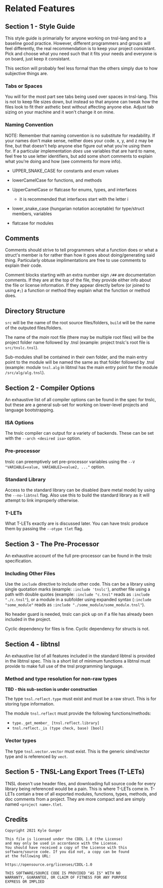 # Related Features

## Section 1 - Style Guide

This style guide is primarially for anyone working on tnsl-lang and to a baseline good practice.  However, different programmers and groups will feel differently, the real recommendation is to keep your project consistant.  Pick and choose what you need such that it fits your needs and everyone is on board, just keep it consistant.

This section will probably feel less formal than the others simply due to how subjective things are.

### Tabs or Spaces

You will for the most part see tabs being used over spaces in tnsl-lang.  This is not to keep file sizes down, but instead so that anyone can tweak how the files look to fit their asthetic best without affecting anyone else.  Adjust tab sizing on your machine and it won't change it on mine.

### Naming Convention

NOTE: Remember that naming convention is no substitute for readability.  If your names don't make sense, neither does your code.  x, y, and z may be fine, but that doesn't help anyone else figure out what you're using them for.  If a particular implementation *does* use variables that are hard to name, feel free to use letter identifiers, but add some short comments to explain what you're doing and how (see comments for more info).

- UPPER_SNAKE_CASE for constants and enum values

- lowerCamelCase for functions, and methods

- UpperCamelCase or flatcase for enums, types, and interfaces
	- it is recommended that interfaces start with the letter i

- lower_snake_case (hungarian notation acceptable) for type/struct members, variables

- flatcase for modules

## Comments

Comments should strive to tell programmers what a function does or what a struct's member is for rather than how it goes about doing/generating said thing.  Particularly obtuse implimentations are free to use comments to explain their code.

Comment blocks starting with an extra number sign `/##` are documentation comments.  If they are at the top of the file, they provide either info about the file or license information.  If they appear directly before (or joined to using `#;`) a function or method they explain what the function or method does.

## Directory Structure

`src` will be the name of the root source files/folders, `build` will be the name of the outputed files/folders.

The name of the *main* root file (there may be multiple root files) will be the project folder name followed by .tnsl (example: project tnslc's root file is `src/tnslc.tnsl`).

Sub-modules shall be contained in their own folder, and the main entry point to the module will be named the same as that folder followed by .tnsl (example: module `tnsl.alg` in libtnsl has the main entry point for the module `/src/alg/alg.tnsl`).

## Section 2 - Compiler Options

An exhaustive list of all compiler options can be found in the spec for tnslc, but these are a general sub-set for working on lower-level projects and language bootstrapping.

### ISA Options

The tnslc compiler can output for a variety of backends.  These can be set with the `--arch <desired isa>` option.

### Pre-processor

tnslc can preemptively set pre-processor variables using the `--V "VARIABLE=value, VARIABLE2=value2, ..."` option.

### Standard Library

Access to the standard library can be disabled (bare metal mode) by using the `--no-libtnsl` flag.  Also use this to build the standard library as it will attempt to link improperly otherwise.

### T-LETs

What T-LETs exactly are is discussed later.  You can have tnslc produce them by passing the `--otype tlet` flag.

## Section 3 - The Pre-Processor

An exhaustive account of the full pre-processor can be found in the tnslc specification.

### Including Other Files

Use the `include` directive to include other code.  This can be a library using single quotation marks (example: `:include 'tnslc'`), another file using a path with double quotes (example: `:include "c.tnsl"` reads as `:include "./c.tnsl"`), or a module in a subfolder using expanded syntax (`:include "some_module"` reads as `:include "./some_module/some_module.tnsl"`).

No header guard is needed, tnslc can pick up on if a file has already been included in the project.

Cyclic dependency for files is fine.  Cyclic dependency for structs is not.

## Section 4 - libtnsl

An exhaustive list of all features included in the standard libtnsl is provided in the libtnsl spec.  This is a short list of minimum functions a libtnsl must provide to make full use of the tnsl programming language.

### Method and type resolution for non-raw types

**TBD - this sub-section is under construction**

The type `tnsl.reflect.type` must exist and must be a raw struct.  This is for storing type information.

The module `tnsl.reflect` must provide the following functions/methods:

- `type._get_member_ [tnsl.reflect.library]`
- `tnsl.reflect._is (type check, base) [bool]`

### Vector types

The type `tnsl.vector.vector` must exist.  This is the generic simd/vector type and is referenced by `vect`.

## Section 5 - TNSL-Lang Export Trees (T-LETs)

TNSL doesn't use header files, and downloading full source code for every library being referenced would be a pain.  This is where T-LETs come in.  T-LETs contain a tree of all exported modules, functions, types, methods, and doc comments from a project.  They are more compact and are simply named `<project name>.tlet`.

## Credits

	Copyright 2021 Kyle Gunger

	This file is licensed under the CDDL 1.0 (the License)
	and may only be used in accordance with the License.
	You should have received a copy of the License with this
	software/source code. If you did not, a copy can be found
	at the following URL:

	https://opensource.org/licenses/CDDL-1.0

	THIS SOFTWARE/SOURCE CODE IS PROVIDED "AS IS" WITH NO
	WARRANTY, GUARANTEE, OR CLAIM OF FITNESS FOR ANY PURPOSE
	EXPRESS OR IMPLIED
